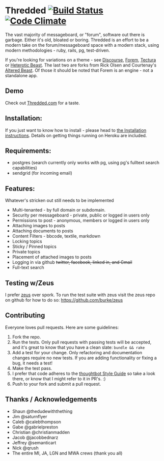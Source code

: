 # Thredded [![Build Status](https://secure.travis-ci.org/jayroh/thredded.png?branch=master)](https://travis-ci.org/jayroh/thredded) [![Code Climate](https://codeclimate.com/badge.png)](https://codeclimate.com/github/jayroh/thredded)

The vast majority of messageboard, or "forum", software out there is garbage. Either it's old, bloated or boring. Thredded is an effort to be a modern take on the forum/messageboard space with a modern stack, using modern methodologies - ruby, rails, pg, test-driven.

If you're looking for variations on a theme - see [Discourse], [Forem], [Tectura] or [Heterotic Beast]. The last two are forks from Rick Olsen and Courtenay's [Altered Beast]. Of those it should be noted that Forem is an engine - not a standalone app.

[Discourse]: http://www.discourse.org/
[Forem]: https://www.github.com/radar/forem
[Tectura]: https://github.com/caelum/tectura
[Heterotic Beast]: https://github.com/distler/heterotic_beast
[Altered Beast]: https://www.github.com/courtenay/altered_beast

## Demo

Check out [Thredded.com](https://www.thredded.com/) for a taste. 

## Installation:

If you just want to know how to install - please head to [the Installation instructions](https://github.com/jayroh/thredded/blob/master/INSTALL.md). Details on getting things running on Heroku are included.

## Requirements:

* postgres (search currently only works with pg, using pg's fulltext search capabilities)
* sendgrid (for incoming email)

## Features:

Whatever's stricken out still needs to be implemented

* Multi-tenanted - by full domain or subdomain.
* Security per messageboard - private, public or logged in users only
* Permissions to post - anonymous, members or logged in users only
* Attaching images to posts
* Attaching documents to posts
* Content Filters - bbcode, textile, markdown
* Locking topics
* Sticky / Pinned topics
* Private topics
* Placement of attached images to posts
* Logging in via github <del>twitter, facebook, linked in, and Gmail</del>
* Full-text search

## Testing w/Zeus

I prefer [zeus](https://github.com/burke/zeus) over spork. To run the test suite with zeus visit the zeus repo on github for how to do so: <https://github.com/burke/zeus>

## Contributing

Everyone loves pull requests. Here are some guidelines:

1. Fork the repo.
2. Run the tests. Only pull requests with passing tests will be accepted, and it's great
   to know that you have a clean slate: `bundle && rake`
3. Add a test for your change. Only refactoring and documentation changes
   require no new tests. If you are adding functionality or fixing a bug, it needs
   a test!
4. Make the test pass.
5. I prefer that code adheres to the
   [thoughtbot Style Guide](https://github.com/thoughtbot/guides/tree/master/style)
   so take a look there, or know that I might refer to it in PR's. :)
6. Push to your fork and submit a pull request.

## Thanks / Acknowledgements

* Shaun @thedudewiththething
* Jim @saturnflyer
* Caleb @calebthompson
* Gabe @gabrielpreston
* Christian @christianmadden
* Jacob @jacobbednarz
* Jeffrey @semanticart
* Nick @qrush
* The entire MI, JA, LGN and MWA crews (thank you all)
